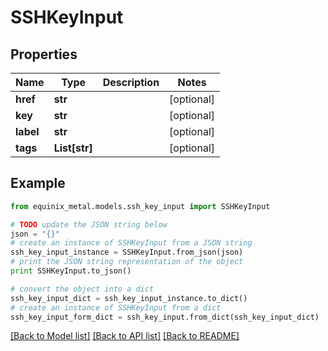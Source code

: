 # SSHKeyInput


## Properties
Name | Type | Description | Notes
------------ | ------------- | ------------- | -------------
**href** | **str** |  | [optional] 
**key** | **str** |  | [optional] 
**label** | **str** |  | [optional] 
**tags** | **List[str]** |  | [optional] 

## Example

```python
from equinix_metal.models.ssh_key_input import SSHKeyInput

# TODO update the JSON string below
json = "{}"
# create an instance of SSHKeyInput from a JSON string
ssh_key_input_instance = SSHKeyInput.from_json(json)
# print the JSON string representation of the object
print SSHKeyInput.to_json()

# convert the object into a dict
ssh_key_input_dict = ssh_key_input_instance.to_dict()
# create an instance of SSHKeyInput from a dict
ssh_key_input_form_dict = ssh_key_input.from_dict(ssh_key_input_dict)
```
[[Back to Model list]](../README.md#documentation-for-models) [[Back to API list]](../README.md#documentation-for-api-endpoints) [[Back to README]](../README.md)


